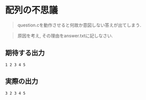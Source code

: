 # 配列の不思議
> question.cを動作させると何故か意図しない答えが出てしまう.

> 原因を考え, その理由をanswer.txtに記しなさい.

## 期待する出力
```
1 2 3 4 5
```

## 実際の出力
```
3 2 3 4 5
```

